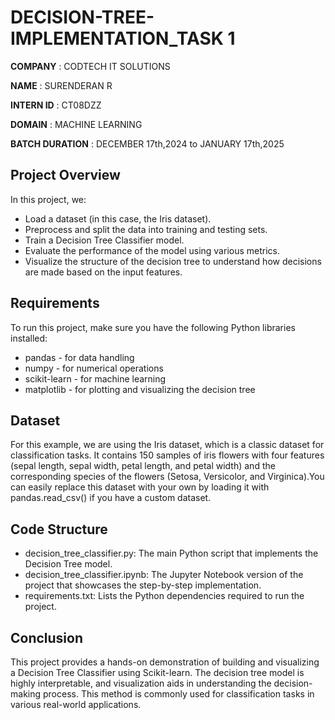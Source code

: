 # DECISION-TREE-IMPLEMENTATION_TASK 1

**COMPANY** : CODTECH IT SOLUTIONS

**NAME** : SURENDERAN R

**INTERN ID** : CT08DZZ

**DOMAIN** : MACHINE LEARNING

**BATCH DURATION** : DECEMBER 17th,2024 to JANUARY 17th,2025

## Project Overview
In this project, we:

- Load a dataset (in this case, the Iris dataset).
- Preprocess and split the data into training and testing sets.
- Train a Decision Tree Classifier model.
- Evaluate the performance of the model using various metrics.
- Visualize the structure of the decision tree to understand how decisions are made based on the input features.

## Requirements
To run this project, make sure you have the following Python libraries installed:

- pandas - for data handling
- numpy - for numerical operations
- scikit-learn - for machine learning
- matplotlib - for plotting and visualizing the decision tree

## Dataset
For this example, we are using the Iris dataset, which is a classic dataset for classification tasks. It contains 150 samples of iris flowers with four features (sepal length, sepal width, petal length, and petal width) and the corresponding species of the flowers (Setosa, Versicolor, and Virginica).You can easily replace this dataset with your own by loading it with pandas.read_csv() if you have a custom dataset.

## Code Structure
- decision_tree_classifier.py: The main Python script that implements the Decision Tree model.
- decision_tree_classifier.ipynb: The Jupyter Notebook version of the project that showcases the step-by-step implementation.
- requirements.txt: Lists the Python dependencies required to run the project.

## Conclusion
This project provides a hands-on demonstration of building and visualizing a Decision Tree Classifier using Scikit-learn. The decision tree model is highly interpretable, and visualization aids in understanding the decision-making process. This method is commonly used for classification tasks in various real-world applications.
